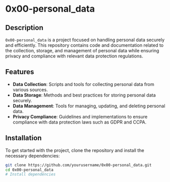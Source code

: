 # 0x00-personal_data

## Description
`0x00-personal_data` is a project focused on handling personal data securely and efficiently. This repository contains code and documentation related to the collection, storage, and management of personal data while ensuring privacy and compliance with relevant data protection regulations.

## Features
- **Data Collection**: Scripts and tools for collecting personal data from various sources.
- **Data Storage**: Methods and best practices for storing personal data securely.
- **Data Management**: Tools for managing, updating, and deleting personal data.
- **Privacy Compliance**: Guidelines and implementations to ensure compliance with data protection laws such as GDPR and CCPA.

## Installation
To get started with the project, clone the repository and install the necessary dependencies:

```bash
git clone https://github.com/yourusername/0x00-personal_data.git
cd 0x00-personal_data
# Install dependencies

